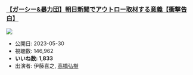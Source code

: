 ### [【ガーシー&暴力団】朝日新聞でアウトロー取材する意義【衝撃告白】](https://www.youtube.com/watch?v=Y0DbTHWFcYU)
[![](https://img.youtube.com/vi/Y0DbTHWFcYU/sddefault.jpg)](https://www.youtube.com/watch?v=Y0DbTHWFcYU)
-   公開日: 2023-05-30
-   視聴数: 146,962
-   **いいね数: 1,833**
-   出演者: 伊藤喜之, [高橋弘樹](/rehacq_fan/people/高橋弘樹 "wikilink")
